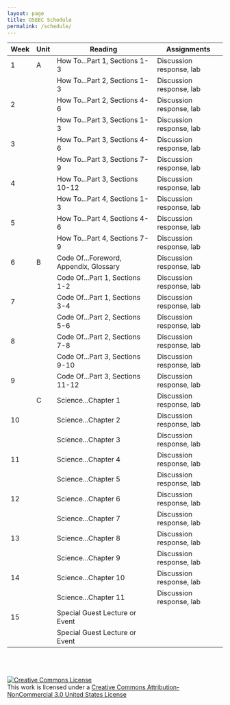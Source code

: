 ```yaml
---
layout: page
title: OSEEC Schedule
permalink: /schedule/
---
```

| Week | Unit | Reading                                | Assignments              |
|------|------|----------------------------------------|--------------------------|
| 1    | A    | How To...Part 1, Sections 1-3          | Discussion response, lab |
|      |      | How To...Part 2, Sections 1-3          | Discussion response, lab |
| 2    |      | How To...Part 2, Sections 4-6          | Discussion response, lab |
|      |      | How To...Part 3, Sections 1-3          | Discussion response, lab |
| 3    |      | How To...Part 3, Sections 4-6          | Discussion response, lab |
|      |      | How To...Part 3, Sections 7-9          | Discussion response, lab |
| 4    |      | How To...Part 3, Sections 10-12        | Discussion response, lab |
|      |      | How To...Part 4, Sections 1-3          | Discussion response, lab |
| 5    |      | How To...Part 4, Sections 4-6          | Discussion response, lab |
|      |      | How To...Part 4, Sections 7-9          | Discussion response, lab |
| 6    | B    | Code Of...Foreword, Appendix, Glossary | Discussion response, lab |
|      |      | Code Of...Part 1, Sections 1-2         | Discussion response, lab |
| 7    |      | Code Of...Part 1, Sections 3-4         | Discussion response, lab |
|      |      | Code Of...Part 2, Sections 5-6         | Discussion response, lab |
| 8    |      | Code Of...Part 2, Sections 7-8         | Discussion response, lab |
|      |      | Code Of...Part 3, Sections 9-10        | Discussion response, lab |
| 9    |      | Code Of...Part 3, Sections 11-12       | Discussion response, lab |
|      | C    | Science...Chapter 1                    | Discussion response, lab |
| 10   |      | Science...Chapter 2                    | Discussion response, lab |
|      |      | Science...Chapter 3                    | Discussion response, lab |
| 11   |      | Science...Chapter 4                    | Discussion response, lab |
|      |      | Science...Chapter 5                    | Discussion response, lab |
| 12   |      | Science...Chapter 6                    | Discussion response, lab |
|      |      | Science...Chapter 7                    | Discussion response, lab |
| 13   |      | Science...Chapter 8                    | Discussion response, lab |
|      |      | Science...Chapter 9                    | Discussion response, lab |
| 14   |      | Science...Chapter 10                   | Discussion response, lab |
|      |      | Science...Chapter 11                   | Discussion response, lab |
| 15   |      | Special Guest Lecture or Event         |                          |
|      |      | Special Guest Lecture or Event         |                          |


<br><br><br>
<a rel="license" href="http://creativecommons.org/licenses/by-nc/3.0/us/"><img alt="Creative Commons License" style="border-width:0" src="https://i.creativecommons.org/l/by-nc/3.0/us/88x31.png" /></a><br />This work is licensed under a <a rel="license" href="http://creativecommons.org/licenses/by-nc/3.0/us/">Creative Commons Attribution-NonCommercial 3.0 United States License</a>

